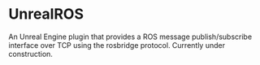 # UnrealROS
An Unreal Engine plugin that provides a ROS message publish/subscribe interface over TCP using the rosbridge protocol. Currently under construction.
